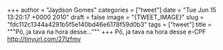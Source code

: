 
+++
author = "Jaydson Gomes"
categories = ["tweet"]
date = "Tue Jun 15 13:20:17 +0000 2010"
draft = false
image = "{TWEET_IMAGE}"
slug = "fdc112c1344a4291b5f5e140bd46e6178f59d0b3"
tags = ["tweet"]
title = """Pô, ja tava na hora desse..."""
+++
Pô, ja tava na hora desse e-CPF http://tinyurl.com/27lzfmv
